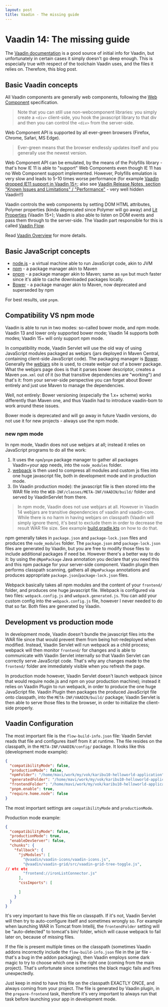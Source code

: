 ```yaml
---
layout: post
title: Vaadin - The missing guide
---
```


# Vaadin 14: The missing guide

The [Vaadin documentation](https://vaadin.com/docs/v14/flow/Overview.html)
is a good source of initial info for Vaadin, but unfortunately in certain cases
it simply doesn't go deep enough. This is especially true with respect
of the toolchain Vaadin uses, and the files it relies on. Therefore, this blog post.

## Basic Vaadin concepts

All Vaadin components are generally web components, following the
[Web Component](https://www.webcomponents.org/introduction) specification.

> Note that you can still use non-webcomponent libraries: you simply create a `<div>`
> client-side, you hook the javascript library to that div and then you can control the
> `<div>` from the server-side.

Web Component API is supported by all ever-green browsers (Firefox, Chrome, Safari, MS Edge).

> Ever-green means that the browser endlessly updates itself and you generally
> use the newest version.

Web Component API can be emulated, by the means of the Polyfills library - that's how
IE 11 is able to "support" Web Components even though IE 11 has no Web Component support implemented.
However, Polyfills emulation is very slow and leads to 5-10 times worse performance
(for example [Vaadin dropped IE11 support in Vaadin 15+](https://vaadin.com/blog/vaadin-14-is-the-last-major-version-to-support-ie11);
also see
[Vaadin Release Notes, section "Known Issues and Limitations" / "Performance"](https://github.com/vaadin/platform/releases/tag/14.2.1) - very well hidden Vaadin!!)

Vaadin controls the web components by setting DOM HTML attributes, Polymer properties (kinda deprecated since Polymer will go away)
and [Lit Properties](https://lit-element.polymer-project.org/guide/properties) (Vaadin 15+);
Vaadin is also able to listen on DOM events and pass them through to the server-side. The
Vaadin part responsible for this is called [Vaadin Flow](https://github.com/vaadin/flow/).

Read [Vaadin Overview](https://vaadin.com/docs/v14/flow/introduction/introduction-overview.html) for more details.

## Basic JavaScript concepts

* [node.js](https://nodejs.org/en/) - a virtual machine able to run JavaScript code, akin to JVM
* [npm](https://www.npmjs.com/) - a package manager akin to Maven
* [pnpm](https://pnpm.js.org/) - a package manager akin to Maven; same as `npm` but much faster since it's able
  to cache downloaded packages locally.
* [Bower](https://bower.io/) - a package manager akin to Maven, now deprecated and superseded by npm

For best results, use `pnpm`.

## Compatibility VS npm mode

Vaadin is able to run in two modes: so-called bower mode, and npm mode. Vaadin 13 and lower
only supported bower mode; Vaadin 14 supports both modes; Vaadin 15+ will only support npm mode.

In compatibility mode, Vaadin Servlet will use the old way of using
JavaScript modules packaged as webjars (jars deployed in Maven Central, containing client-side JavaScript code).
The packaging manager is [Bower](https://bower.io/). Generally the [webjars](https://www.webjars.org/)
site is used, to create webjar out of a bower package. What the webjars page does
is that it parses bower descriptor, creates a Maven `pom.xml` out of it (so that
transitive dependencies are "working") and that's it: from your server-side perspective
you can forget about Bower entirely and just use Maven to manage the dependencies.

Well, not entirely: Bower versioning (especially the 1.x+ scheme) works differently
than Maven one, and thus Vaadin had to introduce vaadin-bom to work around these issues.

Bower mode is deprecated and will go away in future Vaadin versions, do not use it for
new projects - always use the npm mode.

### new npm mode

In npm mode, Vaadin does not use webjars at all; instead it relies on JavaScript programs
to do all the work:

1. It uses the `npm`/`pnpm` package manager to gather all packages Vaadin+your app needs,
   into the `node_modules` folder.
2. [webpack](https://webpack.js.org/) is then used to compress all modules and custom js files into one
   huge javascript file, both in development mode and in production mode.
3. (In Vaadin production mode): the javascript file is then stored into the WAR file
   into the `WEB-INF/classes/META-INF/VAADIN/build/` folder and served by VaadinServlet
   from there.

> In npm mode, Vaadin does not use webjars at all. However in Vaadin 14 webjars
> are transitive dependencies of vaadin and vaadin-core. While there is no harm
> in having webjars on classpath (Vaadin will simply ignore them), it's best to
> exclude them in order to decrease the result WAR file size. See
> example [build.gradle.kts](https://github.com/mvysny/karibu10-helloworld-application/blob/master/build.gradle.kts)
> on how to do that.

npm generally takes in `package.json` and `package-lock.json` files and produces the `node_modules` folder.
The `package.json` and `package-lock.json` files are generated by Vaadin, but you
are free to modify those files to include additional packages if need be. However
there's a better way to do it: by using the `@NpmPackage` Java annotation you declare
that you need this and this npm package for your server-side component. Vaadin plugin
then performs classpath scanning, gathers all `@NpmPackage` annotations and produces
appropriate `package.json`/`package-lock.json` files.

Webpack basically takes all npm modules and the content of your `frontend/` folder,
and produces one huge javascript file. Webpack is configured via two files:
`webpack.config.js` and `webpack.generated.js`. You can add your custom config into the
`webpack.config.js` file, however I never needed to do that so far. Both files
are generated by Vaadin.

## Development vs production mode

In development mode, Vaadin doesn't bundle the javascript files into the WAR file since
that would prevent them from being hot-redeployed when modified. Instead,
Vaadin Servlet will run webpack as a child process; webpack will then monitor
`frontend/` for changes and is able to communicate with Vaadin Servlet internally
so that Vaadin Servlet can correctly serve JavaScript code. That's why any changes
made to the `frontend/` folder are immediately visible when you refresh the page.

In production mode however, Vaadin Servlet doesn't launch webpack (since that would
require node.js and npm on your production machine); instead it relies on Vaadin Plugin
to run webpack, in order to produce the one huge JavaScript file. Vaadin Plugin
then packages the produced JavaScript file onto classpath, into the `META-INF/VAADIN/build/` package;
Vaadin Servlet is then able to serve those files to the browser, in order to
initialize the client-side properly.

## Vaadin Configuration

The most important file is the `flow-build-info.json` file: Vaadin Servlet
reads that file and configures itself from it at runtime.
The file resides on the classpath, in the
`META-INF/VAADIN/config/` package. It looks like this (development mode example):

```json
{
  "compatibilityMode": false,
  "productionMode": false,
  "npmFolder": "/home/mavi/work/my/vok/karibu10-helloworld-application",
  "generatedFolder": "/home/mavi/work/my/vok/karibu10-helloworld-application/target/frontend",
  "frontendFolder": "/home/mavi/work/my/vok/karibu10-helloworld-application/frontend",
  "pnpm.enable": true,
  "require.home.node": false
}
```

The most important settings are `compatibilityMode` and `productionMode`.

Production mode example:
```json
{
  "compatibilityMode": false,
  "productionMode": true,
  "enableDevServer": false,
  "chunks": {
    "fallback": {
      "jsModules": [
        "@vaadin/vaadin-icons/vaadin-icons.js",
        "@vaadin/vaadin-grid/src/vaadin-grid-tree-toggle.js",
// etc etc
        "frontend://ironListConnector.js"
      ],
      "cssImports": [
        
      ]
    }
  }
}
```

It's very important to have this file on classpath. If it's not, Vaadin Servlet
will then try to auto-configure itself and sometimes wrongly so. For example when launching
WAR in Tomcat from Intellij, the `frontendFolder` setting will be "auto-detected"
to tomcat's bin/ folder, which will cause webpack to fail later on, because of missing files.

If the file is present multiple times on the classpath (sometimes Vaadin addons
incorrectly include the `flow-build-info.json` file in the jar file - that's a bug in the addon packaging),
then Vaadin employs some dark magic to try to choose which one is the right one (coming
from the main project). That's unfortunate since sometimes the black magic fails and
fires unexpectedly.

Just keep in mind to have this file on the classpath EXACTLY ONCE, and always coming
from your project. The file is generated by Vaadin plugin, in the `prepare-frontend` task,
therefore it's very important to always run that task before launching your app in development mode.
